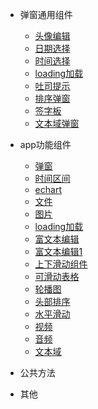 * 弹窗通用组件
  * [头像编辑](app/avatarModify)
  * [日期选择](app/calendar)
  * [时间选择](app/datetimePicker)
  * [loading加载](app/loading)
  * [吐司提示](app/toast)
  * [排序弹窗](app/sortSheet)
  * [签字板](app/writepad)
  * [文本域弹窗](app/xgjInput)
  

* app功能组件
  * [弹窗](components/actionSheet)
  * [时间区间](components/dateBar)
  * [echart](components/echarts)
  * [文件](components/file)
  * [图片](components/img)
  * [loading加载](components/loading)
  * [富文本编辑](components/multipleInput)
  * [富文本编辑1](components/richTextArea)
  * [上下滑动组件](components/scroller)
  * [可滑动表格](components/scrollerTable)
  * [轮播图](components/slider)
  * [头部排序](components/sortSheet)
  * [水平滑动](components/swiper)
  * [视频](components/videoComp)
  * [音频](components/voice)
  * [文本域](components/textarea)
   
* 公共方法
* 其他
